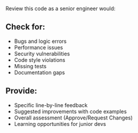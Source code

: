 Review this code as a senior engineer would:

## Check for:
- Bugs and logic errors
- Performance issues
- Security vulnerabilities
- Code style violations
- Missing tests
- Documentation gaps

## Provide:
- Specific line-by-line feedback
- Suggested improvements with code examples
- Overall assessment (Approve/Request Changes)
- Learning opportunities for junior devs